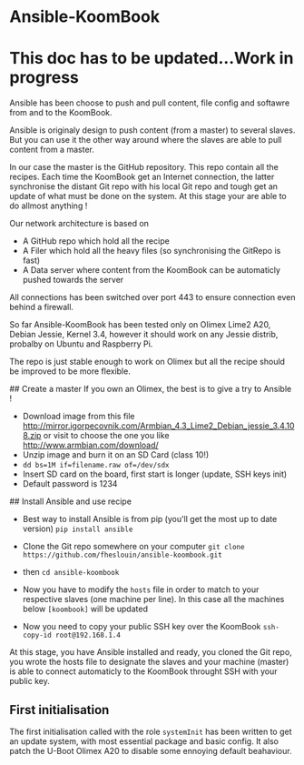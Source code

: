 # Ansible-KoomBook

# This doc has to be updated...Work in progress

Ansible has been choose to push and pull content, file config and softawre from and to the KoomBook.

Ansible is originaly design to push content (from a master) to several slaves. But you can use it the other way around where the slaves are able to pull content from a master. 

In our case the master is the GitHub repository. This repo contain all the recipes. Each time the KoomBook get an Internet connection, the latter synchronise the distant Git repo with his local Git repo and tough get an update of what must be done on the system. At this stage your are able to do allmost anything !

Our network architecture is based on 
 - A GitHub repo which hold all the recipe 
 - A Filer which hold all the heavy files (so synchronising the GitRepo is fast)
 - A Data server where content from the KoomBook can be automaticly pushed towards the server

 All connections has been switched over port 443 to ensure connection even behind a firewall.

So far Ansible-KoomBook has been tested only on Olimex Lime2 A20, Debian Jessie, Kernel 3.4, however it should work on any Jessie distrib, probalby on Ubuntu and Raspberry Pi.

The repo is just stable enough to work on Olimex but all the recipe should be improved to be more flexible.

## Create a master 
If you own an Olimex, the best is to give a try to Ansible ! 
 - Download image from this file http://mirror.igorpecovnik.com/Armbian_4.3_Lime2_Debian_jessie_3.4.108.zip or visit to choose the one you like http://www.armbian.com/download/
 - Unzip image and burn it on an SD Card (class 10!)
 - ```dd bs=1M if=filename.raw of=/dev/sdx```
 - Insert SD card on the board, first start is longer (update, SSH keys init)
 - Default password is 1234

## Install Ansible and use recipe
 - Best way to install Ansible is from pip (you'll get the most up to date version)
```pip install ansible```

- Clone the Git repo somewhere on your computer 
```git clone https://github.com/fheslouin/ansible-koombook.git```
- then 
```cd ansible-koombook```

- Now you have to modify the ```hosts``` file in order to match to your respective slaves (one machine per line).
In this case all the machines below ```[koombook]``` will be updated

- Now you need to copy your public SSH key over the KoomBook
```ssh-copy-id root@192.168.1.4```

At this stage, you have Ansible installed and ready, you cloned the Git repo, you wrote the hosts file to designate the slaves and your machine (master) is able to connect automaticly to the KoomBook throught SSH with your public key.

## First initialisation 
The first initialisation called with the role ```systemInit``` has been written to get an update system, with most essential package and basic config. It also patch the U-Boot Olimex A20 to disable some ennoying default beahaviour. 